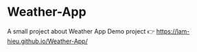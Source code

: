 # Weather-App
A small project about Weather App
Demo project 👉 https://lam-hieu.github.io/Weather-App/
